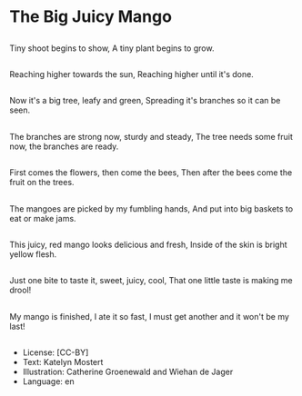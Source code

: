 # The Big Juicy Mango

##
Tiny shoot begins to
show, A tiny plant
begins to grow.

##
Reaching higher
towards the sun,
Reaching higher until
it's done.

##
Now it's a big tree, leafy
and green, Spreading
it's branches so it can
be seen.

##
The branches are
strong now, sturdy and
steady, The tree needs
some fruit now, the
branches are ready.

##
First comes the flowers,
then come the bees,
Then after the bees
come the fruit on the
trees.

##
The mangoes are
picked by my fumbling
hands, And put into big
baskets to eat or make
jams.

##
This juicy, red mango
looks delicious and
fresh, Inside of the skin
is bright yellow flesh.

##
Just one bite to taste it,
sweet, juicy, cool, That
one little taste is
making me drool!

##
My mango is finished, I
ate it so fast, I must get
another and it won't be
my last!

##
* License: [CC-BY]
* Text: Katelyn Mostert
* Illustration: Catherine Groenewald and Wiehan de Jager
* Language: en
